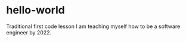 # hello-world
Traditional first code lesson
I am teaching myself how to be a software engineer by 2022.
